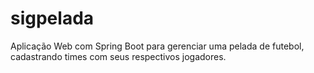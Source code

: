 # sigpelada
Aplicação Web com Spring Boot para gerenciar uma pelada de futebol, cadastrando times com seus respectivos jogadores.
